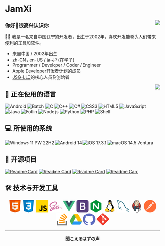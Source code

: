 
# JamXi

<img align="right" src="https://github-readme-stats.vercel.app/api?username=JamXi233&show_icons=true&hide_border=true&icon_color=000&title_color=000&include_all_commits_disable=false&custom_title=JSG-JamXi&count_private=true">

### 你好👋很高兴认识你



👨‍💻 我是一名来自中国辽宁的开发者，出生于2002年，喜欢开发能够为人们带来便利的工具和软件。
- 来自中国 / 2002年出生
- zh-CN / en-US / ~~ja-JP~~ (在学了)
- Programmer / Developer / Coder / Engineer
- Apple Developer开发者计划的成员
- [JSG-LLC](https://jamsg.cn)的核心人员及创始者

<img align="right" src="https://github-readme-stats.vercel.app/api/top-langs?username=JamXi233&hide_border=true&title_color=000&layout=compact">

## 💾 正在使用的语言

![Android](https://img.shields.io/badge/-Android-3ddc84?style=flat-square&logo=android&logoColor=fff)
![Batch](https://img.shields.io/badge/-Batch-4d4d4d?style=flat-square&logo=windows%20terminal&logoColor=fff)
![C](https://img.shields.io/badge/-C-a8b9cc?style=flat-square&logo=C&logoColor=fff)
![C++](https://img.shields.io/badge/-C%2b%2b-00599c?style=flat-square&logo=C%2b%2b&logoColor=fff)
![C#](https://img.shields.io/badge/-C%23-55599c?style=flat-square&logo=C%2b%2b&logoColor=fff)
![CSS3](https://img.shields.io/badge/-CSS3-1572b6?style=flat-square&logo=CSS3&labelColor=1572b6)
![HTML5](https://img.shields.io/badge/-HTML5-e34f26?style=flat-square&logo=HTML5&logoColor=fff)
![JavaScript](https://img.shields.io/badge/-JavaScript-f7df1e?style=flat-square&logo=JavaScript&labelColor=f7df1e&logoColor=000)
![Java](https://img.shields.io/badge/-Java-f80000?style=flat-square&logo=oracle&logoColor=fff)
![Kotlin](https://img.shields.io/badge/-Kotlin-7f52ff?style=flat-square&logo=kotlin&logoColor=fff)
![Node.js](https://img.shields.io/badge/-Node.js-339933?style=flat-square&logo=Node.js&logoColor=fff)
![Python](https://img.shields.io/badge/-Python-3776ab?style=flat-square&logo=python&logoColor=fff)
![PHP](https://img.shields.io/badge/-PHP-777bb4?style=flat-square&logo=PHP&logoColor=fff)
![Shell](https://img.shields.io/badge/-Shell-4eaa25?style=flat-square&logo=gnu%20bash&logoColor=fff)

## 💻 所使用的系统
![Windows 11 PW 22H2](https://img.shields.io/badge/Windows%2011%20PW%2022H2-00adef?style=flat-square&logo=windows&logoColor=ffffff)
![Android 14](https://img.shields.io/badge/Android%2014-3ddc84?style=flat-square&logo=android&logoColor=ffffff)
![iOS 17.3.1](https://img.shields.io/badge/iOS%2017.3.1-000000?style=flat-square&logo=iOS&logoColor=ffffff)
![macOS 14.5 Ventura](https://img.shields.io/badge/macOS%2014-000000?style=flat-square&logo=macOS&logoColor=ffffff)

## 🔨 开源项目
[![Readme Card](https://github-readme-stats.vercel.app/api/pin/?username=JamXi233&repo=SRTools)](https://github.com/JamXi233/SRTools)
[![Readme Card](https://github-readme-stats.vercel.app/api/pin/?username=JamXi233&repo=WaveTools)](https://github.com/JamXi233/WaveTools)
[![Readme Card](https://github-readme-stats.vercel.app/api/pin/?username=JamXi233&repo=GenTools)](https://github.com/JamXi233/GenTools)
[![Readme Card](https://github-readme-stats.vercel.app/api/pin/?username=JamXi233&repo=ArkToolBox-Lite)](https://github.com/JamXi233/ArkToolBox-Lite)

## 🛠️ 技术与开发工具
<p align="center">
	<img src="https://github.com/programmer-zhang/programmer-zhang/raw/main/images/html.svg" width="40" height="40" alt="html" />
	<img src="https://github.com/programmer-zhang/programmer-zhang/raw/main/images/css.svg" width="40" height="40" alt="css" />
	<img src="https://github.com/programmer-zhang/programmer-zhang/raw/main/images/javascript.svg" width="40" height="40" alt="javascript" />
	<img src="https://github.com/programmer-zhang/programmer-zhang/raw/main/images/sass.svg" width="40" height="40" alt="sass" />
	<img src="https://github.com/programmer-zhang/programmer-zhang/raw/main/images/vuejs.svg" width="40" height="40" alt="vue" />
	<img src="https://github.com/programmer-zhang/programmer-zhang/raw/main/images/bootstrap.svg" width="40" height="40" alt="bootstrap" />
	<img src="https://github.com/programmer-zhang/programmer-zhang/raw/main/images/nginx.svg" width="40" height="40" alt="nginx" />
	<img src="https://github.com/programmer-zhang/programmer-zhang/raw/main/images/linux.svg" width="40" height="40" alt="linux" />
	<img src="https://github.com/programmer-zhang/programmer-zhang/raw/main/images/mysql.svg" width="40" height="40" alt="mysql" />
	<img src="https://github.com/programmer-zhang/programmer-zhang/raw/main/images/jenkins.svg" width="40" height="40" alt="jenkins" />
	<img src="https://github.com/programmer-zhang/programmer-zhang/raw/main/images/postman.svg" width="40" height="40" alt="postman" />
	<img src="https://github.com/programmer-zhang/programmer-zhang/raw/main/images/stack-overflow.svg" width="40" height="40" alt="stack-overflow" />
	<img src="https://github.com/programmer-zhang/programmer-zhang/raw/main/images/google.svg" width="40" height="40" alt="google" />
	<img src="https://github.com/programmer-zhang/programmer-zhang/raw/main/images/github.svg" width="40" height="40" alt="github" />
	<img src="https://github.com/programmer-zhang/programmer-zhang/raw/main/images/git.svg" width="40" height="40" alt="git" />
</p>

------------

<p align=center><strong>聞こえるはずの声</strong></p>

